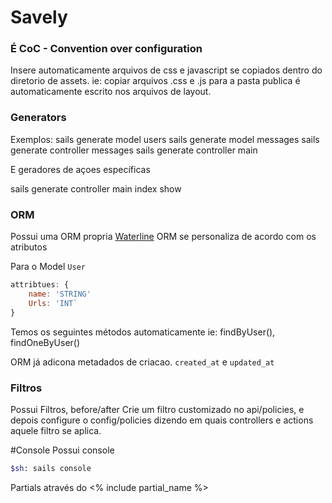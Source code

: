 # Savely

### É CoC - Convention over configuration

Insere automaticamente arquivos de css e javascript se copiados dentro do diretorio de assets.
ie: copiar arquivos .css e .js para a pasta publica é automaticamente 
escrito nos arquivos de layout.


### Generators

Exemplos:
sails generate model users
sails generate model messages
sails generate controller messages
sails generate controller main

E geradores de açoes específicas

sails generate controller main index show

### ORM
Possui uma ORM propria [Waterline](https://github.com/balderdashy/waterline)
ORM se personaliza de acordo com os atributos

Para o Model ```User```

```js
attribtues: {
	name: 'STRING'
	Urls: 'INT`	
}
```

Temos os seguintes métodos automaticamente
ie: findByUser(), findOneByUser() 

ORM já adicona metadados de criacao.
```created_at``` e ```updated_at```

### Filtros
Possui Filtros,  before/after
Crie um filtro customizado no api/policies, e depois configure o config/policies
dizendo em quais controllers e actions aquele filtro se aplica.



#Console
Possui console

```sh
$sh: sails console
```

Partials através do
<% include partial_name %>